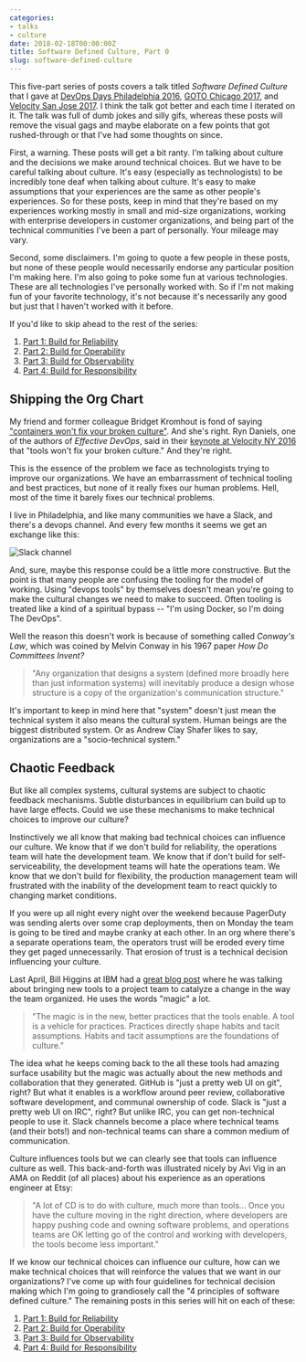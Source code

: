 ```yaml
---
categories:
- talks
- culture
date: 2018-02-18T00:00:00Z
title: Software Defined Culture, Part 0
slug: software-defined-culture
---
```


This five-part series of posts covers a talk titled _Software Defined Culture_ that I gave at [DevOps Days Philadelphia 2016](https://www.devopsdays.org/events/2016-philadelphia/program/tim-gross/), [GOTO Chicago 2017](https://gotochgo.com/2017/sessions/43), and [Velocity San Jose 2017](https://vimeo.com/228067673). I think the talk got better and each time I iterated on it. The talk was full of dumb jokes and silly gifs, whereas these posts will remove the visual gags and maybe elaborate on a few points that got rushed-through or that I've had some thoughts on since.

First, a warning. These posts will get a bit ranty. I'm talking about culture and the decisions we make around technical choices. But we have to be careful talking about culture. It's easy (especially as technologists) to be incredibly tone deaf when talking about culture. It's easy to make assumptions that your experiences are the same as other people's experiences. So for these posts, keep in mind that they're based on my experiences working mostly in small and mid-size organizations, working with enterprise developers in customer organizations, and being part of the technical communities I've been a part of personally. Your mileage may vary.

Second, some disclaimers. I'm going to quote a few people in these posts, but none of these people would necessarily endorse any particular position I'm making here. I'm also going to poke some fun at various technologies. These are all technologies I've personally worked with. So if I'm not making fun of your favorite technology, it's not because it's necessarily any good but just that I haven't worked with it before.

If you'd like to skip ahead to the rest of the series:

1. [Part 1: Build for Reliability](../software-defined-culture-1-reliability)
2. [Part 2: Build for Operability](../software-defined-culture-2-operability)
3. [Part 3: Build for Observability](../software-defined-culture-3-observability)
4. [Part 4: Build for Responsibility](../software-defined-culture-4-responsibility)


## Shipping the Org Chart

My friend and former colleague Bridget Kromhout is fond of saying ["containers won't fix your broken culture"](https://queue.acm.org/detail.cfm?id=3185224). And she's right. Ryn Daniels, one of the authors of _Effective DevOps_, said in their [keynote at Velocity NY 2016](https://www.oreilly.com/ideas/building-bridges-with-devops-velocity-ny-2016) that "tools won't fix your broken culture." And they're right.

This is the essence of the problem we face as technologists trying to improve our organizations. We have an embarrassment of technical tooling and best practices, but none of it really fixes our human problems. Hell, most of the time it barely fixes our technical problems.

I live in Philadelphia, and like many communities we have a Slack, and there's a devops channel. And every few months it seems we get an exchange like this:

![Slack channel](/images/20180218/slack-devops.png)

And, sure, maybe this response could be a little more constructive. But the point is that many people are confusing the tooling for the model of working. Using "devops tools" by themselves doesn't mean you're going to make the cultural changes we need to make to succeed. Often tooling is treated like a kind of a spiritual bypass -- "I'm using Docker, so I'm doing The DevOps".

Well the reason this doesn't work is because of something called _Conway's Law_, which was coined by Melvin Conway in his 1967 paper _How Do Committees Invent?_

> "Any organization that designs a system (defined more broadly here than just information systems) will inevitably produce a design whose structure is a copy of the organization's communication structure."

It's important to keep in mind here that "system" doesn't just mean the technical system it also means the cultural system. Human beings are the biggest distributed system. Or as Andrew Clay Shafer likes to say, organizations are a "socio-technical system."

## Chaotic Feedback

But like all complex systems, cultural systems are subject to chaotic feedback mechanisms. Subtle disturbances in equilibrium can build up to have large effects. Could we use these mechanisms to make technical choices to improve our culture?

Instinctively we all know that making bad technical choices can influence our culture. We know that if we don't build for reliability, the operations team will hate the development team. We know that if don't build for self-serviceability, the development teams will hate the operations team. We know that we don't build for flexibility, the production management team will frustrated with the inability of the development team to react quickly to changing market conditions.

If you were up all night every night over the weekend because PagerDuty was sending alerts over some crap deployments, then on Monday the team is going to be tired and maybe cranky at each other. In an org where there's a separate operations team, the operators trust will be eroded every time they get paged unnecessarily. That erosion of trust is a technical decision influencing your culture.

Last April, Bill Higgins at IBM had a [great blog post](https://medium.com/@BillHiggins/tools-as-a-catalyst-for-culture-change-f012b2c0b527) where he was talking about bringing new tools to a project team to catalyze a change in the way the team organized. He uses the words "magic" a lot.

> "The magic is in the new, better practices that the tools enable. A tool is a vehicle for practices. Practices directly shape habits and tacit assumptions. Habits and tacit assumptions are the foundations of culture."

The idea what he keeps coming back to the all these tools had amazing surface usability but the magic was actually about the new methods and collaboration that they generated. GitHub is "just a pretty web UI on git", right? But what it enables is a workflow around peer review, collaborative software development, and communal ownership of code. Slack is "just a pretty web UI on IRC", right? But unlike IRC, you can get non-technical people to use it. Slack channels become a place where technical teams (and their bots!) and non-technical teams can share a common medium of communication.

Culture influences tools but we can clearly see that tools can influence culture as well. This back-and-forth was illustrated nicely by Avi Vig in an AMA on Reddit (of all places) about his experience as an operations engineer at Etsy:

> "A lot of CD is to do with culture, much more than tools... Once you have the culture moving in the right direction, where developers are happy pushing code and owning software problems, and operations teams are OK letting go of the control and working with developers, the tools become less important."

If we know our technical choices can influence our culture, how can we make technical choices that will reinforce the values that we want in our organizations? I've come up with four guidelines for technical decision making which I'm going to grandiosely call the "4 principles of software defined culture." The remaining posts in this series will hit on each of these:

1. [Part 1: Build for Reliability](../software-defined-culture-1-reliability)
2. [Part 2: Build for Operability](../software-defined-culture-2-operability)
3. [Part 3: Build for Observability](../software-defined-culture-3-observability)
4. [Part 4: Build for Responsibility](../software-defined-culture-4-responsibility)
